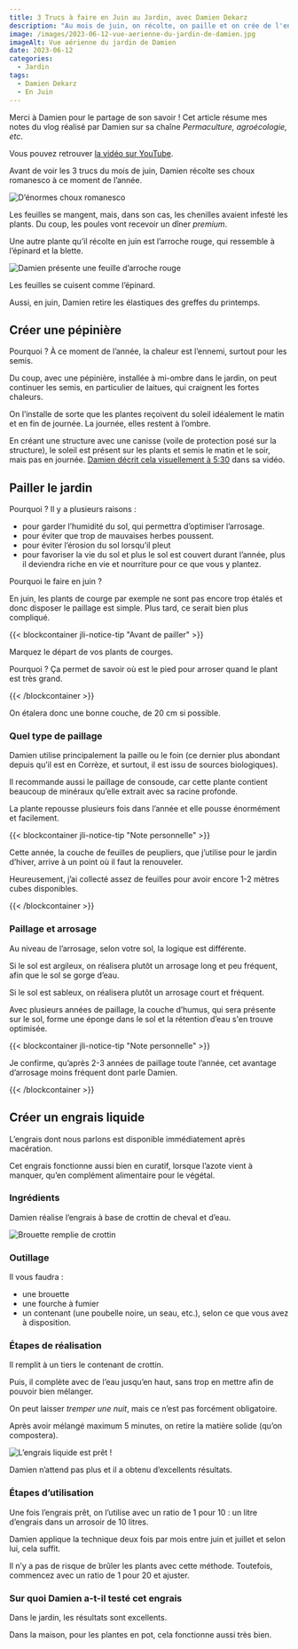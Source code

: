```yaml
---
title: 3 Trucs à faire en Juin au Jardin, avec Damien Dekarz
description: "Au mois de juin, on récolte, on paille et on crée de l'engrais liquide. C'est parti !"
image: /images/2023-06-12-vue-aerienne-du-jardin-de-damien.jpg
imageAlt: Vue aérienne du jardin de Damien
date: 2023-06-12
categories:
  - Jardin
tags:
  - Damien Dekarz
  - En Juin
---
```


Merci à Damien pour le partage de son savoir ! Cet article résume mes notes du vlog réalisé par Damien sur sa chaîne _Permaculture, agroécologie, etc_.

<!-- more -->

Vous pouvez retrouver [la vidéo sur YouTube](https://www.youtube.com/watch?v=WCo4WDHVr0s).

Avant de voir les 3 trucs du mois de juin, Damien récolte ses choux romanesco à ce moment de l’année.

![D’énormes choux romanesco](images/d-enormes-choux-romanesco.jpg 'Crédits : image extraite du vlog de Damien Dekarz')

Les feuilles se mangent, mais, dans son cas, les chenilles avaient infesté les plants. Du coup, les poules vont recevoir un dîner _premium_.

Une autre plante qu’il récolte en juin est l’arroche rouge, qui ressemble à l’épinard et la blette.

![Damien présente une feuille d’arroche rouge](images/damien-presente-une-feuille-darroche-rouge.jpg 'Crédits : image extraite du vlog de Damien Dekarz')

Les feuilles se cuisent comme l’épinard.

Aussi, en juin, Damien retire les élastiques des greffes du printemps.

## Créer une pépinière

Pourquoi ? À ce moment de l’année, la chaleur est l’ennemi, surtout pour les semis.

Du coup, avec une pépinière, installée à mi-ombre dans le jardin, on peut continuer les semis, en particulier de laitues, qui craignent les fortes chaleurs.

On l’installe de sorte que les plantes reçoivent du soleil idéalement le matin et en fin de journée. La journée, elles restent à l’ombre.

En créant une structure avec une canisse (voile de protection posé sur la structure), le soleil est présent sur les plants et semis le matin et le soir, mais pas en journée. [Damien décrit cela visuellement à 5:30](https://youtu.be/WCo4WDHVr0s?t=330) dans sa vidéo.

## Pailler le jardin

Pourquoi ? Il y a plusieurs raisons :

- pour garder l’humidité du sol, qui permettra d’optimiser l’arrosage.
- pour éviter que trop de mauvaises herbes poussent.
- pour éviter l’érosion du sol lorsqu’il pleut
- pour favoriser la vie du sol et plus le sol est couvert durant l’année, plus il deviendra riche en vie et nourriture pour ce que vous y plantez.

Pourquoi le faire en juin ?

En juin, les plants de courge par exemple ne sont pas encore trop étalés et donc disposer le paillage est simple. Plus tard, ce serait bien plus compliqué.

{{< blockcontainer jli-notice-tip "Avant de pailler" >}}

Marquez le départ de vos plants de courges.

Pourquoi ? Ça permet de savoir où est le pied pour arroser quand le plant est très grand.

{{< /blockcontainer >}}

On étalera donc une bonne couche, de 20 cm si possible.

### Quel type de paillage

Damien utilise principalement la paille ou le foin (ce dernier plus abondant depuis qu’il est en Corrèze, et surtout, il est issu de sources biologiques).

Il recommande aussi le paillage de consoude, car cette plante contient beaucoup de minéraux qu’elle extrait avec sa racine profonde.

La plante repousse plusieurs fois dans l’année et elle pousse énormément et facilement.

{{< blockcontainer jli-notice-tip "Note personnelle" >}}

Cette année, la couche de feuilles de peupliers, que j’utilise pour le jardin d’hiver, arrive à un point où il faut la renouveler.

Heureusement, j’ai collecté assez de feuilles pour avoir encore 1-2 mètres cubes disponibles.

{{< /blockcontainer >}}

### Paillage et arrosage

Au niveau de l’arrosage, selon votre sol, la logique est différente.

Si le sol est argileux, on réalisera plutôt un arrosage long et peu fréquent, afin que le sol se gorge d’eau.

Si le sol est sableux, on réalisera plutôt un arrosage court et fréquent.

Avec plusieurs années de paillage, la couche d’humus, qui sera présente sur le sol, forme une éponge dans le sol et la rétention d’eau s'en trouve optimisée.

{{< blockcontainer jli-notice-tip "Note personnelle" >}}

Je confirme, qu’après 2-3 années de paillage toute l’année, cet avantage d’arrosage moins fréquent dont parle Damien.

{{< /blockcontainer >}}

## Créer un engrais liquide

L’engrais dont nous parlons est disponible immédiatement après macération.

Cet engrais fonctionne aussi bien en curatif, lorsque l’azote vient à manquer, qu’en complément alimentaire pour le végétal.

### Ingrédients

Damien réalise l’engrais à base de crottin de cheval et d’eau.

![Brouette remplie de crottin](images/brouette-rempli-de-crottin.jpg 'Crédits : image extraite du vlog de Damien Dekarz')

### Outillage

Il vous faudra :

- une brouette
- une fourche à fumier
- un contenant (une poubelle noire, un seau, etc.), selon ce que vous avez à disposition.

### Étapes de réalisation

Il remplit à un tiers le contenant de crottin.

Puis, il complète avec de l’eau jusqu’en haut, sans trop en mettre afin de pouvoir bien mélanger.

On peut laisser _tremper une nuit_, mais ce n’est pas forcément obligatoire.

Après avoir mélangé maximum 5 minutes, on retire la matière solide (qu’on compostera).

![L’engrais liquide est prêt !](images/l-engrais-liquide-est-pret.jpg 'Crédits : image extraite du vlog de Damien Dekarz')

Damien n’attend pas plus et il a obtenu d’excellents résultats.

### Étapes d’utilisation

Une fois l’engrais prêt, on l’utilise avec un ratio de 1 pour 10 : un litre d’engrais dans un arrosoir de 10 litres.

Damien applique la technique deux fois par mois entre juin et juillet et selon lui, cela suffit.

Il n’y a pas de risque de brûler les plants avec cette méthode. Toutefois, commencez avec un ratio de 1 pour 20 et ajuster.

### Sur quoi Damien a-t-il testé cet engrais

Dans le jardin, les résultats sont excellents.

Dans la maison, pour les plantes en pot, cela fonctionne aussi très bien.

